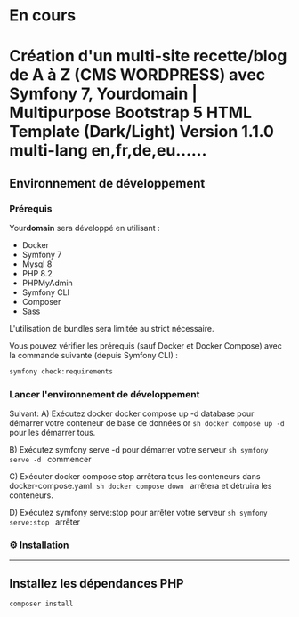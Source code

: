 # En cours

# Création d'un multi-site recette/blog de A à Z (CMS WORDPRESS) avec **Symfony 7**, Your**domain** | Multipurpose Bootstrap 5 HTML Template (Dark/Light) Version 1.1.0 multi-lang en,fr,de,eu......

## Environnement de développement

### Prérequis

Your**domain** sera développé en utilisant :

- Docker
- Symfony 7
- Mysql 8
- PHP 8.2
- PHPMyAdmin
- Symfony CLI
- Composer
- Sass

L'utilisation de bundles sera limitée au strict nécessaire.

Vous pouvez vérifier les prérequis (sauf Docker et Docker Compose) avec la commande suivante (depuis Symfony CLI) :

```sh
symfony check:requirements
```

### Lancer l'environnement de développement

Suivant:
A) Exécutez docker docker compose up -d database pour démarrer votre conteneur de base de données
or ```sh docker compose up -d ``` pour les démarrer tous.

B) Exécutez symfony serve -d pour démarrer votre serveur
```sh symfony serve -d ``` commencer

C) Exécuter docker compose stop arrêtera tous les conteneurs dans docker-compose.yaml.
```sh docker compose down ``` arrêtera et détruira les conteneurs.

D) Exécutez symfony serve:stop pour arrêter votre serveur
```sh symfony serve:stop ``` arrêter


### ⚙️ Installation

--------------

## Installez les dépendances PHP
```sh
composer install
```
